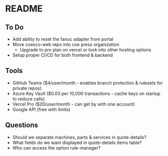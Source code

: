 # README

## To Do

- Add ability to reset the fanuc adapter from portal
- Move coesco-web repo into coe press organization
  - Upgrade to pro plan on vercel or look into other hosting options
- Setup proper CI/CD for both frontend & backend

## Tools

- GitHub Teams ($4/user/month - enables branch protection & rulesets for private repos)
- Azure Key Vault ($0.03 per 10,000 transactions - cache keys on startup to reduce calls)
- Vercel Pro ($20/user/month - can get by with one account)
- Google API (free with limits)

## Questions

- Should we separate machines, parts & services in quote-details?
- What fields do we want displayed in quote-details items table?
- Who can access the option rule-manager?
